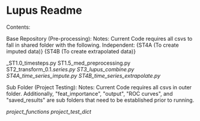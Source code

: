 # Lupus Readme

Contents:

Base Repository (Pre-processing):
Notes: Current Code requires all csvs to fall in shared folder with the following.
Independent:
{ST4A (To create imputed data)}
{ST4B (To create extrapolated data)}

_ST1.0_timesteps.py
ST1.5_med_preprocessing.py
ST2_transform_0.1._series.py
ST3_lupus_combine.py
ST4A_time_series_impute.py
ST4B_time_series_extrapolate.py_

Sub Folder (Project Testing):
Notes: Current Code requires all csvs in outer folder. Additionally, "feat_importance", "output", "ROC curves", and "saved_results" are sub folders that need to be established prior to running.

_project_functions
project_test_dict_
